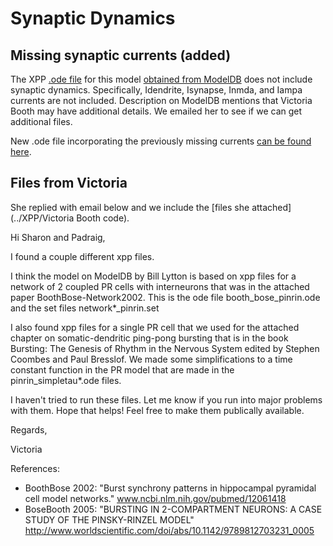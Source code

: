 Synaptic Dynamics
==================
Missing synaptic currents (added)
-------------------------
The XPP [.ode file](../XPP/booth_bose.ode) for this model [obtained from ModelDB](https://senselab.med.yale.edu/ModelDB/ShowModel.cshtml?model=35358&file=\b04feb12\booth_bose.ode) does not include synaptic dynamics. Specifically, Idendrite, Isynapse, Inmda, and Iampa currents are not included. Description on ModelDB mentions that Victoria Booth may have additional details. We emailed her to see if we can get additional files.

New .ode file incorporating the previously missing currents [can be found here](../XPP/booth_bose_syn.ode).

Files from Victoria
-----------------
She replied with email below and we include the [files she attached](../XPP/Victoria Booth code).

Hi Sharon and Padraig,

I found a couple different xpp files.

I think the model on ModelDB by Bill Lytton is based on xpp files for a network of 2 coupled PR cells with interneurons that was in the attached paper BoothBose-Network2002.  This is the ode file booth_bose_pinrin.ode and the set files network*_pinrin.set

I also found xpp files for a single PR cell that we used for the attached chapter on somatic-dendritic  ping-pong bursting that is in the book Bursting: The Genesis of Rhythm in the Nervous System edited by Stephen Coombes and Paul Bresslof.  We made some simplifications to a time constant function in the PR model that are made in the  pinrin_simpletau*.ode files.

I haven't tried to run these files.  Let me know if you run into major problems with them.
Hope that helps!  Feel free to make them publically available.

Regards,

Victoria

References:

* BoothBose 2002: "Burst synchrony patterns in hippocampal pyramidal cell model networks." www.ncbi.nlm.nih.gov/pubmed/12061418
* BoseBooth 2005: "BURSTING IN 2-COMPARTMENT NEURONS: A CASE STUDY OF THE PINSKY-RINZEL MODEL" http://www.worldscientific.com/doi/abs/10.1142/9789812703231_0005
